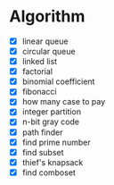 # Algorithm
- [x] linear queue
- [x] circular queue
- [x] linked list
- [x] factorial
- [x] binomial coefficient
- [x] fibonacci
- [x] how many case to pay
- [x] integer partition
- [x] n-bit gray code
- [x] path finder
- [x] find prime number
- [x] find subset
- [x] thief's knapsack
- [x] find comboset